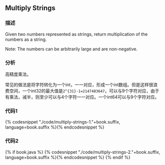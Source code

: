 ## Multiply Strings


### 描述

Given two numbers represented as strings, return multiplication of the numbers as a string.

Note: The numbers can be arbitrarily large and are non-negative.


### 分析

高精度乘法。

常见的做法是将字符转化为一个int，一一对应，形成一个int数组。但是这样很浪费空间，一个int32的最大值是`2^{31}-1=2147483647`，可以与9个字符对应，由于有乘法，减半，则至少可以与4个字符一一对应。一个int64可以与9个字符对应。


### 代码1

{% codesnippet "./code/multiply-strings-1."+book.suffix, language=book.suffix %}{% endcodesnippet %}


### 代码2

{% if book.java %}
{% codesnippet "./code/multiply-strings-2."+book.suffix, language=book.suffix %}{% endcodesnippet %}
{% endif %}
